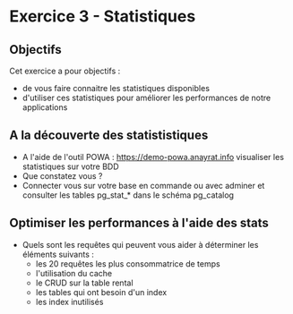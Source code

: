 # Exercice 3 - Statistiques

## Objectifs
Cet exercice a pour objectifs : 
* de vous faire connaitre les statistiques disponibles
* d'utiliser ces statistiques pour améliorer les performances de notre applications

## A la découverte des statististiques

* A l'aide de l'outil POWA : https://demo-powa.anayrat.info visualiser les statistiques sur votre BDD 
* Que constatez vous ?
* Connecter vous sur votre base en commande ou avec adminer et consulter les tables pg_stat_* dans le schéma pg_catalog

## Optimiser les performances à l'aide des stats

* Quels sont les requêtes qui peuvent vous aider à déterminer les éléments suivants : 
    *  les 20 requêtes les plus consommatrice de temps
    * l'utilisation du cache
    * le CRUD sur la table rental
    * les tables qui ont besoin d'un index
    * les index inutilisés 

